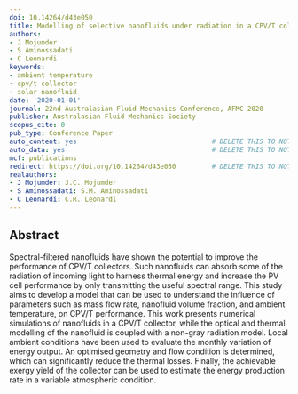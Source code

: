 ```yaml
---
doi: 10.14264/d43e050
title: Modelling of selective nanofluids under radiation in a CPV/T collector
authors:
- J Mojumder
- S Aminossadati
- C Leonardi
keywords:
- ambient temperature
- cpv/t collector
- solar nanofluid
date: '2020-01-01'
journal: 22nd Australasian Fluid Mechanics Conference, AFMC 2020
publisher: Australasian Fluid Mechanics Society
scopus_cite: 0
pub_type: Conference Paper
auto_content: yes                                  # DELETE THIS TO NOT AUTO GENERATE CONTENT
auto_data: yes                                     # DELETE THIS TO NOT AUTO GENERATE METADATA
mcf: publications
redirect: https://doi.org/10.14264/d43e050         # DELETE THIS TO NOT REDIRECT
realauthors:
- J Mojumder: J.C. Mojumder
- S Aminossadati: S.M. Aminossadati
- C Leonardi: C.R. Leonardi
---
```



## Abstract
Spectral-filtered nanofluids have shown the potential to improve the performance of CPV/T collectors. Such nanofluids can absorb some of the radiation of incoming light to harness thermal energy and increase the PV cell performance by only transmitting the useful spectral range. This study aims to develop a model that can be used to understand the influence of parameters such as mass flow rate, nanofluid volume fraction, and ambient temperature, on CPV/T performance. This work presents numerical simulations of nanofluids in a CPV/T collector, while the optical and thermal modelling of the nanofluid is coupled with a non-gray radiation model. Local ambient conditions have been used to evaluate the monthly variation of energy output. An optimised geometry and flow condition is determined, which can significantly reduce the thermal losses. Finally, the achievable exergy yield of the collector can be used to estimate the energy production rate in a variable atmospheric condition.
